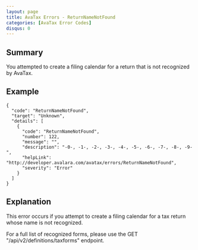 ```yaml
---
layout: page
title: AvaTax Errors - ReturnNameNotFound
categories: [AvaTax Error Codes]
disqus: 0
---
```


## Summary

You attempted to create a filing calendar for a return that is not recognized by AvaTax.

## Example

    {
      "code": "ReturnNameNotFound",
      "target": "Unknown",
      "details": [
        {
          "code": "ReturnNameNotFound",
          "number": 122,
          "message": "",
          "description": "-0-, -1-, -2-, -3-, -4-, -5-, -6-, -7-, -8-, -9-",
          "helpLink": "http://developer.avalara.com/avatax/errors/ReturnNameNotFound",
          "severity": "Error"
        }
      ]
    }

## Explanation

This error occurs if you attempt to create a filing calendar for a tax return whose name is not recognized.

For a full list of recognized forms, please use the GET "/api/v2/definitions/taxforms" endpoint.
